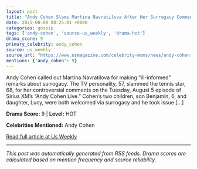 ```yaml
---
layout: post
title: "Andy Cohen Slams Martina Navratilova After Her Surrogacy Comments"""
date: 2025-08-08 08:25:01 +0000
categories: gossip
tags: ['andy-cohen', 'source-us_weekly', 'drama-hot']
drama_score: 9
primary_celebrity: andy_cohen
source: us_weekly
source_url: "https://www.usmagazine.com/celebrity-moms/news/andy-cohen-slams-martina-navratilova-over-surrogacy-comments/"""
mentions: {'andy_cohen': 9}
---
```


Andy Cohen called out Martina Navratilova for making “ill-informed” remarks about surrogacy. The TV personality, 57, slammed the tennis star, 68, for her controversial comments on the Tuesday, August 5 episode of Sirius XM’s “Andy Cohen Live.” Cohen’s two children, son Benjamin, 6, and daughter, Lucy, were both welcomed via surrogacy and he took issue […]

**Drama Score:** 9 | **Level:** HOT

**Celebrities Mentioned:** Andy Cohen

[Read full article at Us Weekly](https://www.usmagazine.com/celebrity-moms/news/andy-cohen-slams-martina-navratilova-over-surrogacy-comments/)

---
*This post was automatically generated from RSS feeds. Drama scores are calculated based on mention frequency and source reliability.*
